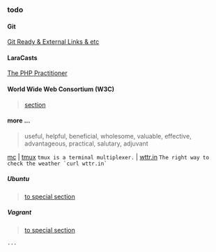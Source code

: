 ### todo

#### Git
[Git Ready & External Links & etc](./git.md#git)

#### LaraCasts
[The PHP Practitioner](https://laracasts.com/series/php-for-beginners)

#### World Wide Web Consortium (W3C)
> [section](./w3c.md#world-wide-web-consortium-w3c)

#### more ...
> useful, helpful, beneficial, wholesome, valuable, effective, advantageous, practical, salutary, adjuvant

[mc](https://midnight-commander.org/) | [tmux](https://github.com/tmux/tmux/wiki) `tmux is a terminal multiplexer.` | [wttr.in](https://github.com/chubin/wttr.in)
``` The right way to check the weather `curl wttr.in` ```

##### Ubuntu
> [to special section](./ubuntu.md#ubuntu)

##### Vagrant
> [to special section](./environment.md)

`...`
